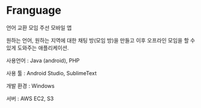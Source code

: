 # Franguage

언어 교환 모임 주선 모바일 앱

원하는 언어, 원하는 지역에 대한 채팅 방(모임 방)을 만들고 이후 오프라인 모임을 할 수 있게 도와주는 애플리케이션.

사용언어 : Java (android), PHP

사용 툴 : Android Studio, SublimeText

개발 환경 : Windows

서버 : AWS EC2, S3

